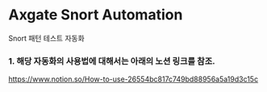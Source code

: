 # Axgate Snort Automation
Snort 패턴 테스트 자동화

### 1. 해당 자동화의 사용법에 대해서는 아래의 노션 링크를 참조.

https://www.notion.so/How-to-use-26554bc817c749bd88956a5a19d3c15c
